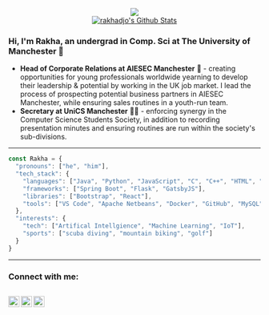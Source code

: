 <p align="center">
  <a href="#"><img src="https://komarev.com/ghpvc/?username=rakhadjo&color=blueviolet&style=flat" /></a>
  <br>
    <a href="#"><img align="center" alt="rakhadjo's Github Stats" src="https://github-readme-stats.vercel.app/api?username=rakhadjo&show_icons=true&hide_border=true&theme=buefy" /></a>
</p>

### Hi, I'm Rakha, an undergrad in Comp. Sci at The University of Manchester 🤘
- **Head of Corporate Relations at AIESEC Manchester** 💼 - creating opportunities for young professionals worldwide yearning to develop their leadership & potential by working in the UK job market. I lead the process of prospecting potential business partners in AIESEC Manchester, while ensuring sales routines in a youth-run team. 
- **Secretary at UniCS Manchester** 👨‍💻 - enforcing synergy in the Computer Science Students Society, in addition to recording presentation minutes and ensuring routines are run within the society's sub-divisions. 
---
```javascript
const Rakha = {
  "pronouns": ["he", "him"],
  "tech_stack": {
    "languages": ["Java", "Python", "JavaScript", "C", "C++", "HTML", "CSS", "SQL"],
    "frameworks": ["Spring Boot", "Flask", "GatsbyJS"],
    "libraries": ["Bootstrap", "React"],
    "tools": ["VS Code", "Apache Netbeans", "Docker", "GitHub", "MySQL", "MongoDB", "Heroku"]
  },
  "interests": {
    "tech": ["Artifical Intellgience", "Machine Learning", "IoT"],
    "sports": ["scuba diving", "mountain biking", "golf"]
  }
}
```
---
### Connect with me:

[<img align="left" alt="LinkedIn" width="22px" src="https://cdn.jsdelivr.net/npm/simple-icons@v3/icons/linkedin.svg" />][linkedin]
[<img align="left" alt="Instagram" width="22px" src="https://cdn.jsdelivr.net/npm/simple-icons@v3/icons/instagram.svg" />][instagram]
[<img align="left" alt="WhatsApp" width="22px" src="https://cdn.jsdelivr.net/npm/simple-icons@v3/icons/whatsapp.svg" />][whatsapp]
<br />
---

[instagram]: https://instagram.com/rakhadjo
[linkedin]: https://linkedin.com/in/rakhadjo
[messenger]: https://m.me/rakhadjo
[facebook]: https://facebook.com/rakhadjo
[spotify]: https://open.spotify.com/user/21gebng7mayl42kqhgdbs3lsa?si=Y0N1SyUcQnSYYIudmRF3lA
[whatsapp]: https://wa.me/447871347950
[codestackr]: https://github.com/codeSTACKr/codeSTACKr/blob/master/README.md

